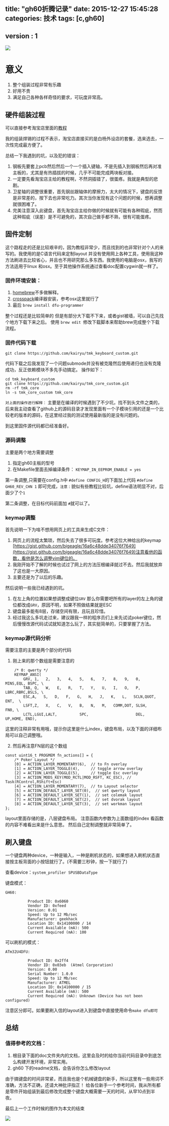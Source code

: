 title: "gh60折腾记录"
date: 2015-12-27 15:45:28
categories: 技术
tags: [c,gh60] 
---

## version : 1

![](http://7viiaq.com1.z0.glb.clouddn.com/gh60IMG_0428.jpg)


# 意义

1. 整个组装过程非常有乐趣
2. 好用不贵
3. 满足自己各种各样奇怪的要求，可玩度非常高。


## 硬件组装过程

可以直接参考淘宝店里面的[教程](http://www.pcwaishe.cn/thread-632487-1-1.html) 

我的组装焊锡的过程不表示，淘宝店直接买的是白杨外设店的套餐，选来选去，一次性完成最方便了。

总结一下我遇到的坑，以及犯的错误：

1. 钢板先要套上pcb然后然后一个一个插入键轴，不是先插入到钢板然后再对准主板的，尤其是有热插拔的时候，几乎不可能完成两块板对接。
2. 一定要先看淘宝店主给的教程啊，不然洞插错了，很蛋疼。我就是典型的悲剧。
3. 卫星轴的调整很重要，首先钢丝跟轴体的摩擦力，太大的情况下，键盘的反馈是非常差的，按下去也非常吃力。其次当你发现有这个问题的时候，想再调整就很困难了。
4. 完美注意深入此键盘，首先淘宝店主给你做的时候就有可能有各种瑕疵，然而这种瑕疵（误差）是不可避免的，其次自己做手都不熟，很有可能蛋疼。

## 固件定制

这个路程走的还是比较艰辛的，因为教程非常少，而且找到的也非常针对个人的来写的。我使用的是C语言代码来定制layout
并没有使用网上各种工具，使用我这种方法刷进去比较省心，并且也不用研究那么多东西。我使用的电脑是osx，我写的
方法适用于linux 和osx。至于其他操作系统通过查看doc配置cygwin就一样了。

### 固件环境安装：

1. [homebrew](http://brew.sh/)不多做解释。
2. [crosspack](https://sites.google.com/site/avrxinu/project-definition/getting-started/toolchain-build)编译器安装，参考osx这里就行了
3. 最后 `brew install dfu-programmer`


整个过程还是比较简单的
但是有部分大下载不下来，或者gist被墙，可以自己先找个地方下载下来之后。
使用 `brew edit `修改下载脚本来帮助brew完成整个下载流程。


### 固件代码下载

```
git clone https://github.com/kairyu/tmk_keyboard_custom.git
```

代码下载之后我发现了一个问题submode并没有被克隆然后使用递归也没有克隆成功，反正依赖模块不多先手动搞定。
操作如下：

```shell
cd tmk_keyboard_custom
git clone https://github.com/kairyu/tmk_core_custom.git
rm -rf tmk_core
ln -s tmk_core_custom tmk_core
```

`对上面的操作进行解释：` 主要是在编译的时候遇到了不少坑，找不到头文件之类的，后来我主动查看了github上的源码目录才发现里面有一个子模块引用的还是一个比较老的版本的源码，在这里经过我的测试使用最新版的是没有问题的。

到这里固件源代码都已经准备好。



### 源码调整

主要是两个地方需要调整

1. 指定gh60主板的型号
2. 在Makefile里面去掉编译条件： `KEYMAP_IN_EEPROM_ENABLE = yes`

第一条调整,只需要在config.h中 `#define CONFIG_H`的下面加上代码 `#define GH60_REV_CHN 1`
即可完成，`注意` : 貌似有些教程比较坑，define语法明显不对，后面少了个`1`

第二条调整，在目标代码前面加 `#`就可以了。

### keymap调整

首先说明一下为啥不想用网页上的工具来生成C文件：

1. 网页上的流程太繁琐，然后失去了很多可玩度。参考这位大神给出的keymap [https://gist.github.com/bigeagle/16a6c48dde34076f7649](https://gist.github.com/bigeagle/16a6c48dde34076f7649)注意看他的函数，看他是怎么调整vim键位的。
2. 我刚开始不了解的时候也试过了网上的方法压根编译就过不去。然后我就放弃了这也是一大原因。
3. 主要还是为了以后的乐趣。

然后说明一些我已经遇到的坑。

1. 在左上角的位置如果想调整成键位`GRV` 那么你需要吧所有的layer的左上角的键位都改成`GRV`，原因不明，如果不照做结果就是ESC
2. 键盘最多能有8层，存储空间有限，且玩且珍惜。
3. 经过我这么多坑走过来，建议跟我一样的程序员们上来先试试poker键位，然后慢慢改源代码试试就知道怎么玩了，其实挺简单的，只要掌握了方法。

### keymap源代码分析

需要注意的主要是两个部分的代码

1. 刚上来的那个数组是需要注意的

```
    /* 0: qwerty */
    KEYMAP_ANSI(
        GRV, 1,   2,   3,   4,   5,   6,   7,   8,   9,   0,   MINS,EQL, BSPC, \
        TAB, Q,   W,   E,   R,   T,   Y,   U,   I,   O,   P,   LBRC,RBRC,BSLS, \
        ESC,A,   S,   D,   F,   G,   H,   J,   K,   L,   SCLN,QUOT,     ENT,  \
        LSFT,Z,   X,   C,   V,   B,   N,   M,   COMM,DOT, SLSH,          FN0, \
        LCTL,LGUI,LALT,          SPC,                     DEL, UP,HOME, END),
```
这里的注释非常有用哦，提示你这里是什么index，键盘布局，以及下面的详细布局可以自己调整哦。

2. 然后再注意FN层的这个数组


```
const uint16_t PROGMEM fn_actions[] = {
    /* Poker Layout */
    [0] = ACTION_LAYER_MOMENTARY(6),  // to Fn overlay
    [1] = ACTION_LAYER_TOGGLE(4),     // toggle arrow overlay
    [2] = ACTION_LAYER_TOGGLE(5),     // toggle Esc overlay
    [3] = ACTION_MODS_KEY(MOD_RCTL|MOD_RSFT, KC_ESC), // Task(RControl,RShift+Esc)
    [4] = ACTION_LAYER_MOMENTARY(7),  // to Layout selector
    [5] = ACTION_DEFAULT_LAYER_SET(0),  // set qwerty layout
    [6] = ACTION_DEFAULT_LAYER_SET(1),  // set colemak layout
    [7] = ACTION_DEFAULT_LAYER_SET(2),  // set dvorak layout
    [8] = ACTION_DEFAULT_LAYER_SET(3),  // set workman layout
};
```
layout里面存储的是，八层键盘布局。
注意函数内参数为上面数组的index 看函数的内容不难看出来是什么意思。
然后自己定制调整就非常简单了。

## 刷入键盘

一个键盘两种device，一种是输入，一种是刷机状态的，如果想进入刷机状态直接按主板背面的小按钮就行了。(不需要三秒钟，按一下就行了)

查看device：`system_profiler SPUSBDataType`

键盘模式：
```
GH60:

          Product ID: 0x6060
          Vendor ID: 0xfeed
          Version: 0.01
          Speed: Up to 12 Mb/sec
          Manufacturer: geekhack
          Location ID: 0x14100000 / 14
          Current Available (mA): 500
          Current Required (mA): 100
```

可以刷机的模式：
```
ATm32U4DFU:

          Product ID: 0x2ff4
          Vendor ID: 0x03eb  (Atmel Corporation)
          Version: 0.00
          Serial Number: 1.0.0
          Speed: Up to 12 Mb/sec
          Manufacturer: ATMEL
          Location ID: 0x14100000 / 15
          Current Available (mA): 500
          Current Required (mA): Unknown (Device has not been configured)
```

注意区分即可。如果要刷入信的layout进入到键盘中直接使用命令`make dfu即可`


## 总结

### 值得参考的文档：

1. 根目录下面的doc文件夹内的文档，这里会及时的给你当前代码目录中到底怎么构建开发环境，非常实用。
2. gh60 下的readme文档，会告诉你怎么修改layout

由于搞键盘的时间非常紧，而且我也是个机械键盘的新手，所以这里有一些用词不准确，方法不正确，还请大神批评指正！
给各位新手一个参考时间，我从所有都是零件开始组装到最后修改完成整个键盘大概需要一天的时间，从早10点到半夜。

最后上一个工作时候的图作为本文的结束


![](http://7viiaq.com1.z0.glb.clouddn.com/gh60IMG_0426.jpg)
